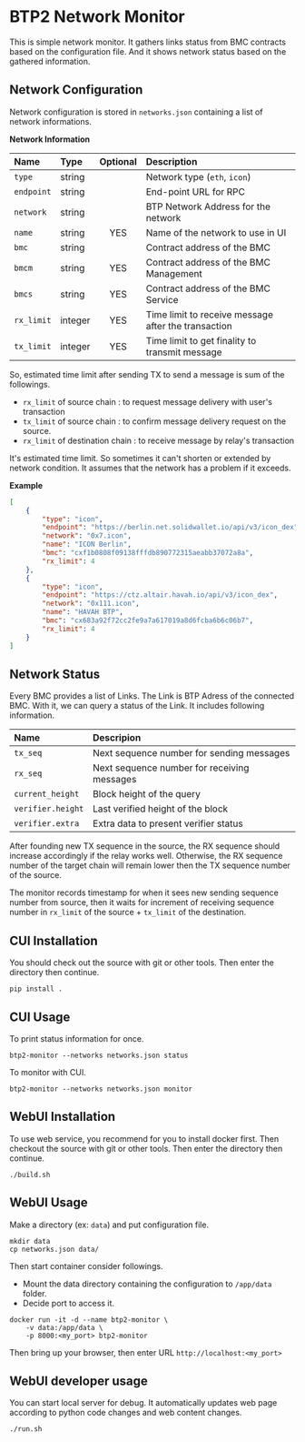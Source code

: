 # BTP2 Network Monitor

This is simple network monitor. It gathers links status from BMC contracts
based on the configuration file. And it shows network status based on
the gathered information.


## Network Configuration

Network configuration is stored in `networks.json` containing a list of
network informations.

**Network Information**

| Name       | Type    | Optional | Description                                         |
|:-----------|:--------|:--------:|:----------------------------------------------------|
| `type`     | string  |          | Network type (`eth`, `icon`)                        |
| `endpoint` | string  |          | End-point URL for RPC                               |
| `network`  | string  |          | BTP Network Address for the network                 |
| `name`     | string  |   YES    | Name of the network to use in UI                    |
| `bmc`      | string  |          | Contract address of the BMC                         |
| `bmcm`     | string  |   YES    | Contract address of the BMC Management              |
| `bmcs`     | string  |   YES    | Contract address of the BMC Service                 |
| `rx_limit` | integer |   YES    | Time limit to receive message after the transaction |
| `tx_limit` | integer |   YES    | Time limit to get finality to transmit message      |

So, estimated time limit after sending TX to send a message is sum of the followings.
* `rx_limit` of source chain : to request message delivery with user's transaction 
* `tx_limit` of source chain : to confirm message delivery request on the source.
* `rx_limit` of destination chain : to receive message by relay's transaction

It's estimated time limit. So sometimes it can't shorten or extended by network condition.
It assumes that the network has a problem if it exceeds.

**Example**
```json
[
    {
        "type": "icon",
        "endpoint": "https://berlin.net.solidwallet.io/api/v3/icon_dex",
        "network": "0x7.icon",
        "name": "ICON Berlin",
        "bmc": "cxf1b0808f09138fffdb890772315aeabb37072a8a",
        "rx_limit": 4
    },
    {
        "type": "icon",
        "endpoint": "https://ctz.altair.havah.io/api/v3/icon_dex",
        "network": "0x111.icon",
        "name": "HAVAH BTP",
        "bmc": "cx683a92f72cc2fe9a7a617019a8d6fcba6b6c06b7",
        "rx_limit": 4
    }
]
```

## Network Status

Every BMC provides a list of Links. The Link is BTP Adress of the connected BMC.
With it, we can query a status of the Link.
It includes following information.

| Name              | Descripion                                  |
|:------------------|:--------------------------------------------|
| `tx_seq`          | Next sequence number for sending messages   |
| `rx_seq`          | Next sequence number for receiving messages |
| `current_height`  | Block height of the query                   |
| `verifier.height` | Last verified height of the block           |
| `verifier.extra`  | Extra data to present verifier status       |

After founding new TX sequence in the source, the RX sequence should
increase accordingly if the relay works well.
Otherwise, the RX sequence number of the target chain will remain lower
then the TX sequence number of the source.

The monitor records timestamp for when it sees new sending sequence number
from source, then it waits for increment of receiving sequence number
in `rx_limit` of the source + `tx_limit` of the destination.

## CUI Installation

You should check out the source with git or other tools.
Then enter the directory then continue.

```shell
pip install .
```

## CUI Usage

To print status information for once.
```shell
btp2-monitor --networks networks.json status
```

To monitor with CUI.
```shell
btp2-monitor --networks networks.json monitor
```

## WebUI Installation

To use web service, you recommend for you to install docker first.
Then checkout the source with git or other tools.
Then enter the directory then continue.

```shell
./build.sh
```

## WebUI Usage

Make a directory (ex: `data`) and put configuration file.

```shell
mkdir data
cp networks.json data/
```

Then start container consider followings.
* Mount the data directory containing the configuration to `/app/data` folder.
* Decide port to access it.

```shell
docker run -it -d --name btp2-monitor \
    -v data:/app/data \
    -p 8000:<my_port> btp2-monitor
```

Then bring up your browser, then enter URL `http://localhost:<my_port>`

## WebUI developer usage

You can start local server for debug. It automatically updates
web page according to python code changes and web content changes.

```shell
./run.sh
```